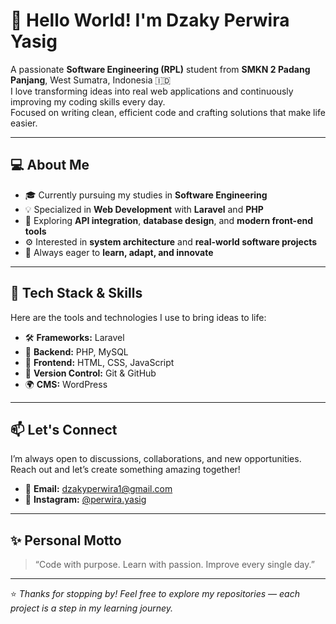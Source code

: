 # 👋 Hello World! I'm Dzaky Perwira Yasig

A passionate **Software Engineering (RPL)** student from **SMKN 2 Padang Panjang**, West Sumatra, Indonesia 🇮🇩  
I love transforming ideas into real web applications and continuously improving my coding skills every day.  
Focused on writing clean, efficient code and crafting solutions that make life easier.

---

## 💻 About Me
- 🎓 Currently pursuing my studies in **Software Engineering**
- 💡 Specialized in **Web Development** with **Laravel** and **PHP**
- 🌱 Exploring **API integration**, **database design**, and **modern front-end tools**
- ⚙️ Interested in **system architecture** and **real-world software projects**
- 🧠 Always eager to **learn, adapt, and innovate**

---

## 🧰 Tech Stack & Skills
Here are the tools and technologies I use to bring ideas to life:

- 🛠️ **Frameworks:** Laravel  
- 💾 **Backend:** PHP, MySQL  
- 🎨 **Frontend:** HTML, CSS, JavaScript  
- 🔗 **Version Control:** Git & GitHub  
- 🌍 **CMS:** WordPress  

---

## 📫 Let's Connect
I’m always open to discussions, collaborations, and new opportunities.  
Reach out and let’s create something amazing together!

- 📧 **Email:** dzakyperwira1@gmail.com  
- 📸 **Instagram:** [@perwira.yasig](https://instagram.com/perwira.yasig)

---

## ✨ Personal Motto
> “Code with purpose. Learn with passion. Improve every single day.”

---

⭐ *Thanks for stopping by! Feel free to explore my repositories — each project is a step in my learning journey.*
